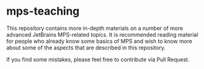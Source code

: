# mps-teaching
This repository contains more in-depth materials on a number of more advanced JetBrains MPS-related topics. It is recommended reading material for people who already know some basics of MPS and wish to know more about some of the aspects that are described in this repository.

If you find some mistakes, please feel free to contribute via Pull Request.
